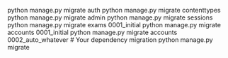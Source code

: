 python manage.py migrate auth
python manage.py migrate contenttypes
python manage.py migrate admin
python manage.py migrate sessions
python manage.py migrate exams 0001_initial
python manage.py migrate accounts 0001_initial
python manage.py migrate accounts 0002_auto_whatever  # Your dependency migration
python manage.py migrate